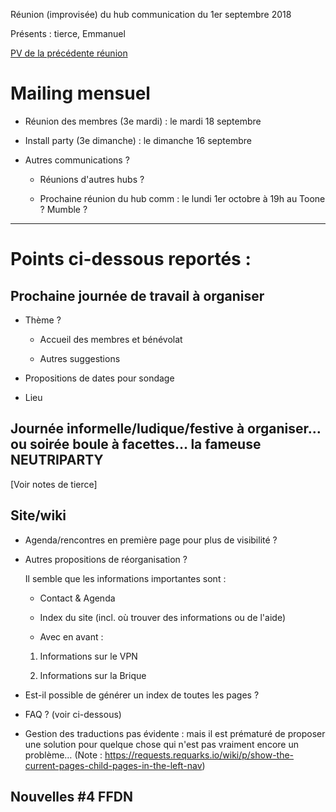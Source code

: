 <!-- TITLE: 09/01 (Comm) -->
<!-- SUBTITLE: Réunion du hub communication -->

Réunion (improvisée) du hub communication du 1er septembre 2018

Présents : tierce, Emmanuel

[PV de la précédente réunion](https://neutrinet.be/pvs/2018/08-01-comm)

# Mailing mensuel

- Réunion des membres (3e mardi) : le mardi 18 septembre
- Install party (3e dimanche) : le dimanche 16 septembre
- Autres communications ?

    - Réunions d'autres hubs ?

    - Prochaine réunion du hub comm : le lundi 1er octobre à 19h au Toone ? Mumble ?


---
# Points ci-dessous reportés :

## Prochaine journée de travail à organiser
- Thème ?

    - Accueil des membres et bénévolat

    - Autres suggestions

- Propositions de dates pour sondage
- Lieu

## Journée informelle/ludique/festive à organiser… ou soirée boule à facettes… la fameuse NEUTRIPARTY
[Voir notes de tierce]

## Site/wiki
- Agenda/rencontres en première page pour plus de visibilité ?
- Autres propositions de réorganisation ?

    Il semble que les informations importantes sont :

    - Contact & Agenda

    - Index du site (incl. où trouver des informations ou de l'aide)

    - Avec en avant : 

    1. Informations sur le VPN

    2. Informations sur la Brique

- Est-il possible de générer un index de toutes les pages ?
- FAQ ? (voir ci-dessous)
- Gestion des traductions pas évidente : mais il est prématuré de proposer une solution pour quelque chose qui n'est pas vraiment encore un problème…
(Note : <https://requests.requarks.io/wiki/p/show-the-current-pages-child-pages-in-the-left-nav>)

## Nouvelles #4 FFDN